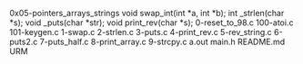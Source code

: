 0x05-pointers_arrays_strings
void swap_int(int *a, int *b);
int _strlen(char *s);
void _puts(char *str);
void print_rev(char *s);
0-reset_to_98.c
100-atoi.c
101-keygen.c
1-swap.c
2-strlen.c
3-puts.c
4-print_rev.c
5-rev_string.c
6-puts2.c
7-puts_half.c
8-print_array.c
9-strcpy.c
a.out
main.h
README.md
URM
